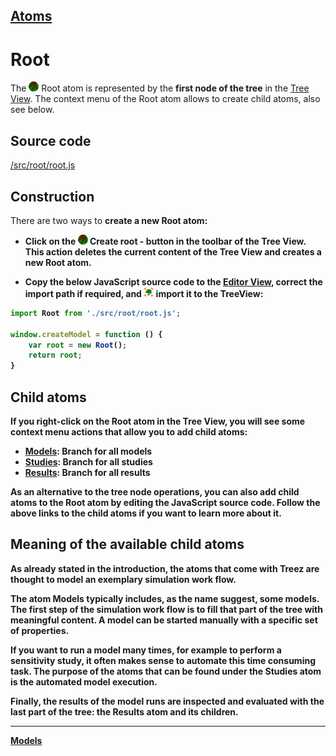 [Atoms](../atoms.md)
----

# Root

The <img src="../../icons/root.png"> Root atom is represented by the **first node of the tree** in the [Tree View](../views/treeView.md). The context menu of the Root atom allows to create child atoms, also see below. 

## Source code

[/src/root/root.js](../../src/root/root.js)

## Construction

There are two ways to <b>create a new Root atom: 

* Click on the <img src="../../icons/root.png"> **Create root** - button in the toolbar of the Tree View. This action deletes the current content of the Tree View and creates a new Root atom.

* Copy the below JavaScript source code to the [Editor View](../views/editorView.md), correct the import path if required, and <img src="../../icons/toTree.png"> import it to the TreeView: 

```javascript
import Root from './src/root/root.js';

window.createModel = function () {
    var root = new Root();
    return root;
}
```

## Child atoms

If you right-click on the Root atom in the Tree View, you will see some **context menu actions** that allow you to **add child atoms**: 

* [Models](./model/models.md): Branch for all models
* [Studies](./study/studies.md): Branch for all studies
* [Results](./result/results.md): Branch for all results 

As an alternative to the tree node operations, you can also add child atoms to the Root atom by editing the JavaScript source code. Follow the above links to the child atoms if you want to learn more about it.

## Meaning of the available child atoms

As already stated in the introduction, the **atoms** that come with Treez are thought to model an exemplary **simulation work flow**. 

The atom **Models** typically includes, as the name suggest, some models. The **first step of the simulation work flow** is to fill that part of the tree with meaningful content. A model can be **started manually** with a specific **set of properties**.

If you want to **run a model many times**, for example to perform a **sensitivity study**, it often makes sense to 
automate this time consuming task. The purpose of the atoms that can be found under the **Studies** atom is the automated model execution. 

Finally, the results of the model runs are **inspected** and **evaluated** with the last part of the tree: the **Results** atom and its children.    

----
[Models](./model/models.md)

